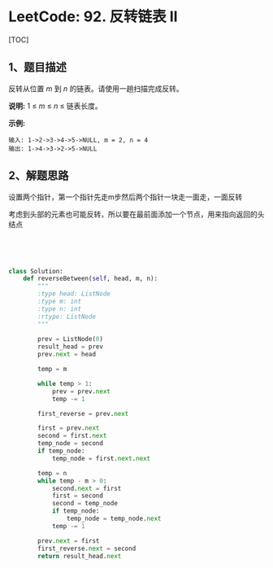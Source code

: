 # LeetCode: 92. 反转链表 II

[TOC]



## 1、题目描述





反转从位置 *m* 到 *n* 的链表。请使用一趟扫描完成反转。

**说明:**
1 ≤ *m* ≤ *n* ≤ 链表长度。

**示例:**

```
输入: 1->2->3->4->5->NULL, m = 2, n = 4
输出: 1->4->3->2->5->NULL
```



## 2、解题思路

​	设置两个指针，第一个指针先走m步然后两个指针一块走一面走，一面反转

​	考虑到头部的元素也可能反转，所以要在最前面添加一个节点，用来指向返回的头结点

​	

​	

```python
class Solution:
    def reverseBetween(self, head, m, n):
        """
        :type head: ListNode
        :type m: int
        :type n: int
        :rtype: ListNode
        """
        
        prev = ListNode(0)
        result_head = prev
        prev.next = head

        temp = m

        while temp > 1:
            prev = prev.next
            temp -= 1

        first_reverse = prev.next

        first = prev.next
        second = first.next
        temp_node = second
        if temp_node:
            temp_node = first.next.next

        temp = n
        while temp - m > 0:
            second.next = first
            first = second
            second = temp_node
            if temp_node:
                temp_node = temp_node.next
            temp -= 1

        prev.next = first
        first_reverse.next = second
        return result_head.next
        
```





​	